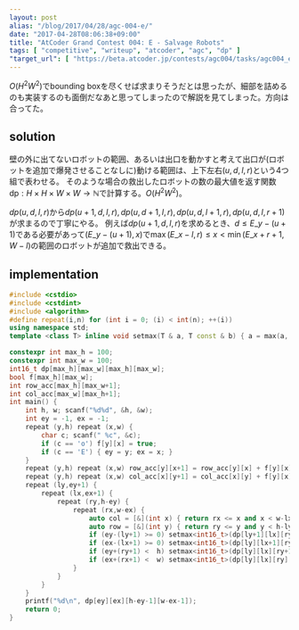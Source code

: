 ```yaml
---
layout: post
alias: "/blog/2017/04/28/agc-004-e/"
date: "2017-04-28T08:06:38+09:00"
title: "AtCoder Grand Contest 004: E - Salvage Robots"
tags: [ "competitive", "writeup", "atcoder", "agc", "dp" ]
"target_url": [ "https://beta.atcoder.jp/contests/agc004/tasks/agc004_e" ]
---
```


$O(H^2W^2)$でbounding boxを尽くせば求まりそうだとは思ったが、細部を詰めるのも実装するのも面倒だなあと思ってしまったので解説を見てしまった。方向は合ってた。

## solution

壁の外に出てないロボットの範囲、あるいは出口を動かすと考えて出口が(ロボットを追加で爆発させることなしに)動ける範囲は、上下左右$(u,d,l,r)$という$4$つ組で表わせる。
そのような場合の救出したロボットの数の最大値を返す関数$\mathrm{dp} : H \times H \times W \times W \to \mathbb{N}$で計算する。$O(H^2W^2)$。

$dp(u,d,l,r)$から$dp(u+1,d,l,r), dp(u,d+1,l,r), dp(u,d,l+1,r), dp(u,d,l,r+1)$が求まるので丁寧にやる。
例えば$dp(u+1,d,l,r)$を求めるとき、$d \le E\_y-(u+1)$である必要があって$(E\_y-(u+1), x)$で$\max(E\_x-l, r) \le x \lt \min(E\_x+r+1, W-l)$の範囲のロボットが追加で救出できる。

## implementation

``` c++
#include <cstdio>
#include <cstdint>
#include <algorithm>
#define repeat(i,n) for (int i = 0; (i) < int(n); ++(i))
using namespace std;
template <class T> inline void setmax(T & a, T const & b) { a = max(a, b); }

constexpr int max_h = 100;
constexpr int max_w = 100;
int16_t dp[max_h][max_w][max_h][max_w];
bool f[max_h][max_w];
int row_acc[max_h][max_w+1];
int col_acc[max_w][max_h+1];
int main() {
    int h, w; scanf("%d%d", &h, &w);
    int ey = -1, ex = -1;
    repeat (y,h) repeat (x,w) {
        char c; scanf(" %c", &c);
        if (c == 'o') f[y][x] = true;
        if (c == 'E') { ey = y; ex = x; }
    }
    repeat (y,h) repeat (x,w) row_acc[y][x+1] = row_acc[y][x] + f[y][x];
    repeat (y,h) repeat (x,w) col_acc[x][y+1] = col_acc[x][y] + f[y][x];
    repeat (ly,ey+1) {
        repeat (lx,ex+1) {
            repeat (ry,h-ey) {
                repeat (rx,w-ex) {
                    auto col = [&](int x) { return rx <= x and x < w-lx ? col_acc[x][min(ey+ry+1,h-ly)] - col_acc[x][max(ey-ly,ry)] : 0; };
                    auto row = [&](int y) { return ry <= y and y < h-ly ? row_acc[y][min(ex+rx+1,w-lx)] - row_acc[y][max(ex-lx,rx)] : 0; };
                    if (ey-(ly+1) >= 0) setmax<int16_t>(dp[ly+1][lx][ry][rx], dp[ly][lx][ry][rx] + row(ey-(ly+1)));
                    if (ex-(lx+1) >= 0) setmax<int16_t>(dp[ly][lx+1][ry][rx], dp[ly][lx][ry][rx] + col(ex-(lx+1)));
                    if (ey+(ry+1) <  h) setmax<int16_t>(dp[ly][lx][ry+1][rx], dp[ly][lx][ry][rx] + row(ey+(ry+1)));
                    if (ex+(rx+1) <  w) setmax<int16_t>(dp[ly][lx][ry][rx+1], dp[ly][lx][ry][rx] + col(ex+(rx+1)));
                }
            }
        }
    }
    printf("%d\n", dp[ey][ex][h-ey-1][w-ex-1]);
    return 0;
}
```

